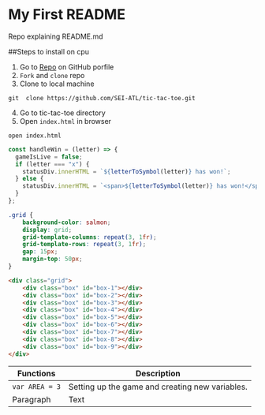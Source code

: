 # My First README
Repo explaining README.md



##Steps to install on cpu  

1. Go to [Repo](https://github.com/SEI-ATL/tic-tac-toe.git) on GitHub porfile
2. `Fork` and `clone` repo
3. Clone to local machine
 ```text
git  clone https://github.com/SEI-ATL/tic-tac-toe.git
```
4. Go to tic-tac-toe directory
5. Open `index.html` in browser
```text
open index.html
```


```javascript
const handleWin = (letter) => {
  gameIsLive = false;
  if (letter === "x") {
    statusDiv.innerHTML = `${letterToSymbol(letter)} has won!`;
  } else {
    statusDiv.innerHTML = `<span>${letterToSymbol(letter)} has won!</span>`;
  }
};
```

```css
.grid {
    background-color: salmon;
    display: grid;
    grid-template-columns: repeat(3, 1fr);
    grid-template-rows: repeat(3, 1fr);
    gap: 15px;
    margin-top: 50px;
}
```
```html
<div class="grid">
    <div class="box" id="box-1"></div>
    <div class="box" id="box-2"></div>
    <div class="box" id="box-3"></div>
    <div class="box" id="box-4"></div>
    <div class="box" id="box-5"></div>
    <div class="box" id="box-6"></div>
    <div class="box" id="box-7"></div>
    <div class="box" id="box-8"></div>
    <div class="box" id="box-9"></div>
</div>
```
|Functions              | Description |
| -----------           | ----------- |
| `var AREA = 3`                | Setting up the game and creating new variables.      |
| Paragraph             | Text        |